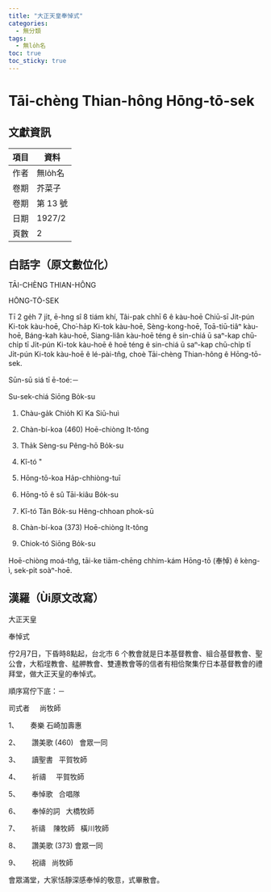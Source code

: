 ```yaml
---
title: "大正天皇奉悼式"
categories:
  - 無分類
tags:
  - 無lo̍h名
toc: true
toc_sticky: true
---
```


# Tāi-chèng Thian-hông Hōng-tō-sek

## 文獻資訊

| 項目 | 資料 |
|---|---|
| 作者 | 無lo̍h名 |
| 卷期 | 芥菜子 |
| 卷期 | 第 13 號 |
| 日期 | 1927/2 |
| 頁數 | 2 |

## 白話字（原文數位化）

TĀI-CHÈNG THIAN-HÔNG

HŌNG-TŌ-SEK

Tī 2 ge̍h 7 ji̍t, ē-hng sî 8 tiám khí, Tâi-pak chhī 6 ê kàu-hoē Chiū-sī Jit-pún Ki-tok kàu-hoē, Cho͘-ha̍p Ki-tok kàu-hoē, Sèng-kong-hoē, Toā-tiū-tiâⁿ kàu-hoē, Báng-kah kàu-hoē, Siang-liân kàu-hoē téng ê sin-chiá ū saⁿ-kap chū-chi̍p tī Ji̍t-pún Ki-tok kàu-hoē ê hoē téng ê sin-chiá ū saⁿ-kap chū-chi̍p tī Ji̍t-pún Ki-tok kàu-hoē ê lé-pài-tn̂g, choè Tāi-chèng Thian-hông ê Hōng-tō-sek.

Sūn-sū siá tī ē-toé:－

Su-sek-chiá Siōng Bo̍k-su

1. Chàu-ga̍k Chio̍h Kî Ka Siū-huì

2. Chàn-bí-koa (460) Hoē-chiòng It-tông

3. Tha̍k Sèng-su Pêng-hō Bo̍k-su

4. Kî-tó "

5. Hōng-tō-koa Ha̍p-chhiòng-tuī

6. Hōng-tō ê sû Tāi-kiâu Bo̍k-su

7. Kî-tó Tân Bo̍k-su Hêng-chhoan phok-sū

8. Chàn-bí-koa (373) Hoē-chiòng It-tông

9. Chiok-tó Siōng Bo̍k-su

Hoē-chiòng moá-tn̂g, tāi-ke tiām-chēng chhim-kám Hōng-tō (奉悼) ê kèng-ì, sek-pi̍t soàⁿ-hoē.

## 漢羅（Ùi原文改寫）

大正天皇

奉悼式

佇2月7日，下昏時8點起，台北市 6 个教會就是日本基督教會、組合基督教會、聖公會，大稻埕教會、艋舺教會、雙連教會等的信者有相佮聚集佇日本基督教會的禮拜堂，做大正天皇的奉悼式。

順序寫佇下底：－

司式者     尚牧師

1、      奏樂 石崎加壽惠

2、      讚美歌 (460)   會眾一同

3、      讀聖書   平賀牧師

4、      祈禱     平賀牧師

5、      奉悼歌   合唱隊

6、      奉悼的詞   大橋牧師

7、      祈禱    陳牧師   橫川牧師

8、      讚美歌 (373) 會眾一同

9、      祝禱   尚牧師

會眾滿堂，大家恬靜深感奉悼的敬意，式畢散會。
